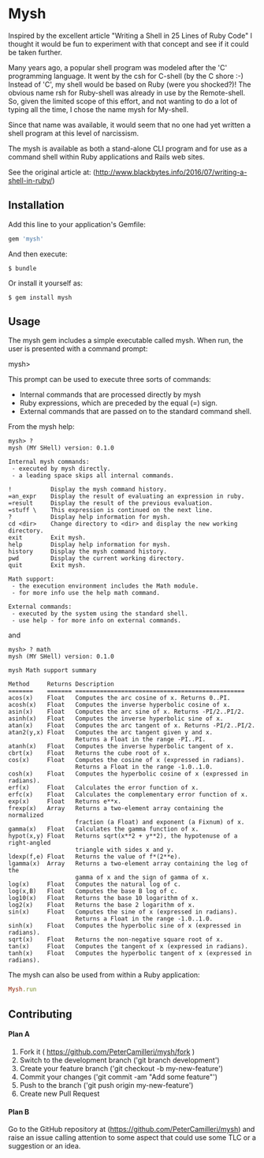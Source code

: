# Mysh

Inspired by the excellent article "Writing a Shell in 25 Lines of Ruby Code"
I thought it would be fun to experiment with that concept and see if it could
be taken further.

Many years ago, a popular shell program was modeled after
the 'C' programming language. It went by the csh for C-shell (by the C shore :-)
Instead of 'C', my shell would be based on Ruby (were you shocked?)!  The
obvious name rsh for Ruby-shell was already in use by the Remote-shell. So,
given the limited scope of this effort, and not wanting to do a lot of typing
all the time, I chose the name mysh for My-shell.

Since that name was available, it would seem that no one had yet written a
shell program at this level of narcissism.

The mysh is available as both a stand-alone CLI program and for use as a
command shell within Ruby applications and Rails web sites.

See the original article at:
(http://www.blackbytes.info/2016/07/writing-a-shell-in-ruby/)

## Installation

Add this line to your application's Gemfile:

```ruby
gem 'mysh'
```

And then execute:

    $ bundle

Or install it yourself as:

    $ gem install mysh

## Usage

The mysh gem includes a simple executable called mysh. When run, the user is
presented with a command prompt:

  mysh>

This prompt can be used to execute three sorts of commands:

* Internal commands that are processed directly by mysh
* Ruby expressions, which are preceded by the equal (=) sign.
* External commands that are passed on to the standard command shell.

From the mysh help:

    mysh> ?
    mysh (MY SHell) version: 0.1.0

    Internal mysh commands:
     - executed by mysh directly.
     - a leading space skips all internal commands.

    !           Display the mysh command history.
    =an_expr    Display the result of evaluating an expression in ruby.
    =result     Display the result of the previous evaluation.
    =stuff \    This expression is continued on the next line.
    ?           Display help information for mysh.
    cd <dir>    Change directory to <dir> and display the new working directory.
    exit        Exit mysh.
    help        Display help information for mysh.
    history     Display the mysh command history.
    pwd         Display the current working directory.
    quit        Exit mysh.

    Math support:
     - the execution environment includes the Math module.
     - for more info use the help math command.

    External commands:
     - executed by the system using the standard shell.
     - use help - for more info on external commands.

and

    mysh> ? math
    mysh (MY SHell) version: 0.1.0

    mysh Math support summary

    Method     Returns Description
    =======    ======= ================================================
    acos(x)    Float   Computes the arc cosine of x. Returns 0..PI.
    acosh(x)   Float   Computes the inverse hyperbolic cosine of x.
    asin(x)    Float   Computes the arc sine of x. Returns -PI/2..PI/2.
    asinh(x)   Float   Computes the inverse hyperbolic sine of x.
    atan(x)    Float   Computes the arc tangent of x. Returns -PI/2..PI/2.
    atan2(y,x) Float   Computes the arc tangent given y and x.
                       Returns a Float in the range -PI..PI.
    atanh(x)   Float   Computes the inverse hyperbolic tangent of x.
    cbrt(x)    Float   Returns the cube root of x.
    cos(x)     Float   Computes the cosine of x (expressed in radians).
                       Returns a Float in the range -1.0..1.0.
    cosh(x)    Float   Computes the hyperbolic cosine of x (expressed in radians).
    erf(x)     Float   Calculates the error function of x.
    erfc(x)    Float   Calculates the complementary error function of x.
    exp(x)     Float   Returns e**x.
    frexp(x)   Array   Returns a two-element array containing the normalized
                       fraction (a Float) and exponent (a Fixnum) of x.
    gamma(x)   Float   Calculates the gamma function of x.
    hypot(x,y) Float   Returns sqrt(x**2 + y**2), the hypotenuse of a right-angled
                       triangle with sides x and y.
    ldexp(f,e) Float   Returns the value of f*(2**e).
    lgamma(x)  Array   Returns a two-element array containing the log of the
                       gamma of x and the sign of gamma of x.
    log(x)     Float   Computes the natural log of c.
    log(x,B)   Float   Computes the base B log of c.
    log10(x)   Float   Returns the base 10 logarithm of x.
    log2(x)    Float   Returns the base 2 logarithm of x.
    sin(x)     Float   Computes the sine of x (expressed in radians).
                       Returns a Float in the range -1.0..1.0.
    sinh(x)    Float   Computes the hyperbolic sine of x (expressed in radians).
    sqrt(x)    Float   Returns the non-negative square root of x.
    tan(x)     Float   Computes the tangent of x (expressed in radians).
    tanh(x)    Float   Computes the hyperbolic tangent of x (expressed in radians).


The mysh can also be used from within a Ruby application:

```ruby
Mysh.run
```

## Contributing

#### Plan A

1. Fork it ( https://github.com/PeterCamilleri/mysh/fork )
2. Switch to the development branch ('git branch development')
3. Create your feature branch ('git checkout -b my-new-feature')
4. Commit your changes ('git commit -am "Add some feature"')
5. Push to the branch ('git push origin my-new-feature')
6. Create new Pull Request

#### Plan B

Go to the GitHub repository at (https://github.com/PeterCamilleri/mysh) and
raise an issue calling attention to some aspect that could use some TLC or a
suggestion or an idea.
